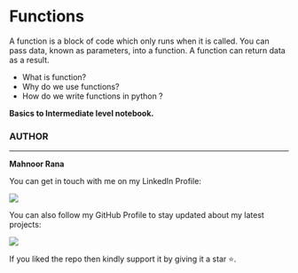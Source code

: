 # Functions
A function is a block of code which only runs when it is called.  You can pass data, known as parameters, into a function.  A function can return data as a result.

- What is function?
- Why do we use functions?
- How do we write functions in python ?

<strong>Basics to Intermediate level notebook. </strong>











### AUTHOR
<hr>
<strong>Mahnoor Rana</strong>


You can get in touch with me on my LinkedIn Profile:



<a href = "https://www.linkedin.com/in/mahnoor-rana"><img src="https://img.icons8.com/fluent/48/000000/linkedin.png"/></a>







You can also follow my GitHub Profile to stay updated about my latest projects:


<a href = "https://github.com/Mahnoor-Rana"><img src="https://img.icons8.com/fluent/48/000000/github.png"/></a>


If you liked the repo then kindly support it by giving it a star ⭐.